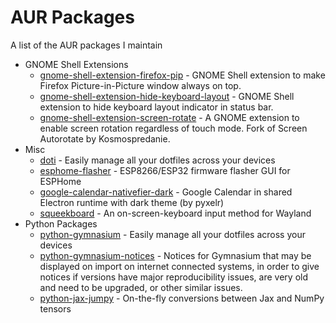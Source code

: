 # AUR Packages

A list of the AUR packages I maintain

- GNOME Shell Extensions
  - [gnome-shell-extension-firefox-pip][gnome-shell-extension-firefox-pip] - GNOME Shell extension to make Firefox Picture-in-Picture window always on top.
  - [gnome-shell-extension-hide-keyboard-layout][gnome-shell-extension-hide-keyboard-layout] - GNOME Shell extension to hide keyboard layout indicator in status bar.
  - [gnome-shell-extension-screen-rotate][gnome-shell-extension-screen-rotate] - A GNOME extension to enable screen rotation regardless of touch mode. Fork of Screen Autorotate by Kosmospredanie.
- Misc
  - [doti][doti] - Easily manage all your dotfiles across your devices
  - [esphome-flasher][esphome-flasher] - ESP8266/ESP32 firmware flasher GUI for ESPHome
  - [google-calendar-nativefier-dark][google-calendar-nativefier-dark] - Google Calendar in shared Electron runtime with dark theme (by pyxelr)
  - [squeekboard][squeekboard] - An on-screen-keyboard input method for Wayland
- Python Packages
  - [python-gymnasium][python-gymnasium] - Easily manage all your dotfiles across your devices
  - [python-gymnasium-notices][python-gymnasium-notices] - Notices for Gymnasium that may be displayed on import on internet connected systems, in order to give notices if versions have major reproducibility issues, are very old and need to be upgraded, or other similar issues.
  - [python-jax-jumpy][python-jax-jumpy] - On-the-fly conversions between Jax and NumPy tensors

[gnome-shell-extension-screen-rotate]: https://aur.archlinux.org/packages/gnome-shell-extension-screen-rotate
[gnome-shell-extension-firefox-pip]: https://aur.archlinux.org/packages/gnome-shell-extension-firefox-pip
[gnome-shell-extension-hide-keyboard-layout]: https://aur.archlinux.org/packages/gnome-shell-extension-hide-keyboard-layout
[doti]: https://aur.archlinux.org/packages/doti
[esphome-flasher]: https://aur.archlinux.org/packages/esphome-flasher
[google-calendar-nativefier-dark]: https://aur.archlinux.org/packages/google-calendar-nativefier-dark
[squeekboard]: https://aur.archlinux.org/packages/squeekboard
[python-gymnasium]: https://aur.archlinux.org/packages/python-gymnasium
[python-gymnasium-notices]: https://aur.archlinux.org/packages/python-gymnasium-notices
[python-jax-jumpy]: https://aur.archlinux.org/packages/python-jax-jumpy
